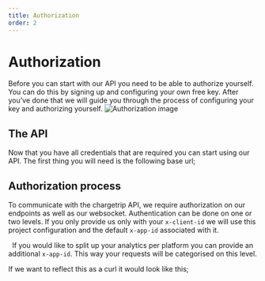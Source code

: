 ```yaml
---
title: Authorization
order: 2
---
```

# Authorization
Before you can start with our API you need to be able to authorize yourself. You can do this by signing up and configuring your own free key. After you’ve done that we will guide you through the process of configuring your key and authorizing yourself.
![Authorization image](authorization.jpg)
## The API
Now that you have all credentials that are required you can start using our API. The first thing you will need is the following base url;

<code-block prefix="Authorization" title="Base Url" code="http://api.chargetrip.io/graphql"></code-block>

## Authorization process
To communicate with the chargetrip API, we require authorization on our endpoints as well as our websocket. Authentication can be done on one or two levels. If you only provide us only with your `x-client-id` we will use this project configuration and the default `x-app-id` associated with it.

  If you would like to split up your analytics per platform you can provide an additional `x-app-id`. This way your requests will be categorised on this level.

<property-table keys="x-client-id, x-app-id" types="string, string" descriptions="Your project id with the corresponding configuration, Your app id for splitting up analytics" required="Yes, No"></property-table>

If we want to reflect this as a curl it would look like this;

<code-block prefix="Authorization" title="Curl" code='curl -X POST &#92;
                                                       -H "Content-Type: application/json" &#92;
                                                       -H "x-client-id: 5e8c22366f9c5f23ab0eff39" &#92;
                                                       -H "x-app-id: 5e8c22366f9c5f23ab0eff39" &#92;
                                                       -d query { } &#92;
                                                       http://api.chargetrip.io/graphql'></code-block>


